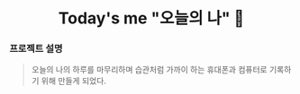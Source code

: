 <h1 align="center">Today's me "오늘의 나" 📝</h1>     

### 프로젝트 설명
> 오늘의 나의 하루를 마무리하며 습관처럼 가까이 하는 휴대폰과 컴퓨터로 기록하기 위해 만들게 되었다.
